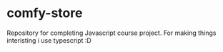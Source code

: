 # comfy-store
Repository for completing Javascript course project. For making things interisting i use typescript :D
